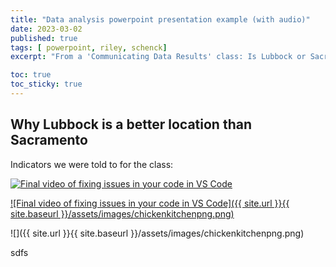 ```yaml
---
title: "Data analysis powerpoint presentation example (with audio)"
date: 2023-03-02
published: true
tags: [ powerpoint, riley, schenck]
excerpt: "From a 'Communicating Data Results' class: Is Lubbock or Sacramento a better location for a new fast food restaurant?" 

toc: true
toc_sticky: true
---
```


## Why Lubbock is a better location than Sacramento

Indicators we were told to for the class:


[![Final video of fixing issues in your code in VS Code](https://img.youtube.com/vi/dg9_cwtIsqE/maxresdefault.jpg)](https://www.youtube.com/watch?v=JLMbpiywVxQ)

[![Final video of fixing issues in your code in VS Code]({{ site.url }}{{ site.baseurl }}/assets/images/chickenkitchenpng.png)](https://www.youtube.com/watch?v=dg9_cwtIsqE&t=4s&ab_channel=RS)


![]({{ site.url }}{{ site.baseurl }}/assets/images/chickenkitchenpng.png)

sdfs


 
